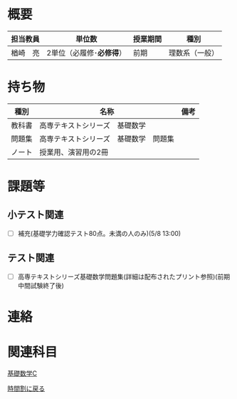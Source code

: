 # 概要
| 担当教員 | 単位数 | 授業期間 | 種別 |
| ---- | ---- | ---- | --- |
| 楢崎　亮 | 2単位（必履修･**必修得**） | 前期 | 理数系（一般） |


# 持ち物
| 種別 | 名称 | 備考 |
| --- | --- | ---|
| 教科書 | 高専テキストシリーズ　基礎数学 |  |
| 問題集 | 高専テキストシリーズ　基礎数学　問題集 |  |
| ノート | 授業用、演習用の2冊 |  |

# 課題等
## 小テスト関連
- [ ] 補充(基礎学力確認テスト80点。未満の人のみ)(5/8 13:00)
## テスト関連
- [ ] 高専テキストシリーズ基礎数学問題集(詳細は配布されたプリント参照)(前期中間試験終了後)
# 連絡

# 関連科目
[基礎数学C](基礎数学C.md)  

[時間割に戻る](../時間割.md)